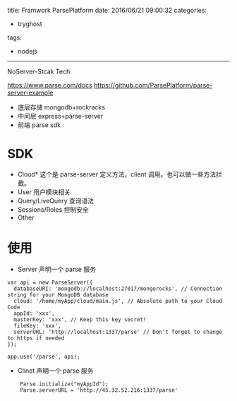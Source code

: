 title: Framwork ParsePlatform
date: 2016/06/21 09:00:32
categories:
 - tryghost

tags:
 - nodejs 



---

NoServer-Stcak Tech

https://www.parse.com/docs
https://github.com/ParsePlatform/parse-server-example

 * 底层存储 mongodb+rockracks
 * 中间层 express+parse-server 
 * 前端 parse sdk

# SDK 

 * Cloud* 这个是 parse-server 定义方法，client 调用。也可以做一些方法拦截。
 * User 用户模块相关
 * Query/LiveQuery 查询语法
 * Sessions/Roles 控制安全
 * Other

# 使用
 * Server 声明一个 parse 服务
```langauge-javascript
var api = new ParseServer({
  databaseURI: 'mongodb://localhost:27017/mongorocks', // Connection string for your MongoDB database
  cloud: '/home/myApp/cloud/main.js', // Absolute path to your Cloud Code
  appId: 'xxx',
  masterKey: 'xxx', // Keep this key secret!
  fileKey: 'xxx',
  serverURL: 'http://localhost:1337/parse' // Don't forget to change to https if needed
});

app.use('/parse', api);
```
 * Clinet 声明一个 parse 服务
```langauge-javascript
    Parse.initialize("myAppId");
    Parse.serverURL = 'http://45.32.52.216:1337/parse'


```



